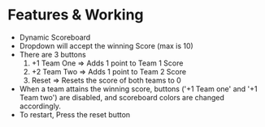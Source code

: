 # Features & Working

* Dynamic Scoreboard
* Dropdown will accept the winning Score (max is 10)
* There are 3 buttons
    1. +1 Team One &rArr; Adds 1 point to Team 1 Score
    2. +2 Team Two &rArr; Adds 1 point to Team 2 Score
    3. Reset &rArr; Resets the score of both teams to 0
* When a team attains the winning score, buttons ('+1 Team one' and '+1 Team two') are disabled, and scoreboard colors are changed accordingly.
* To restart, Press the reset button

